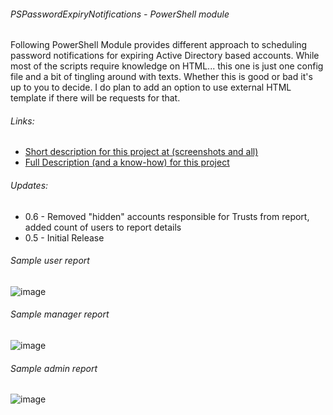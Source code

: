 ###### PSPasswordExpiryNotifications - PowerShell module
Following PowerShell Module provides different approach to scheduling password notifications for expiring Active Directory based accounts. While most of the scripts require knowledge on HTML... this one is just one config file and a bit of tingling around with texts. Whether this is good or bad it's up to you to decide. I do plan to add an option to use external HTML template if there will be requests for that.

###### Links:
- [Short description for this project at (screenshots and all)](https://evotec.xyz/just-different-approach-to-active-directory-password-notifications/)
- [Full Description (and a know-how) for this project](https://evotec.xyz/hub/scripts/pspasswordexpirynotifications-powershell-module/)

###### Updates:
- 0.6 - Removed "hidden" accounts responsible for Trusts from report, added count of users to report details
- 0.5 - Initial Release

###### Sample user report
![image](https://evotec.xyz/wp-content/uploads/2018/05/img_5b05821cbc2f6.png)

###### Sample manager report
![image](https://evotec.xyz/wp-content/uploads/2018/05/img_5b05816f62291.png)

###### Sample admin report
![image](https://evotec.xyz/wp-content/uploads/2018/05/img_5b05807017c06.png)